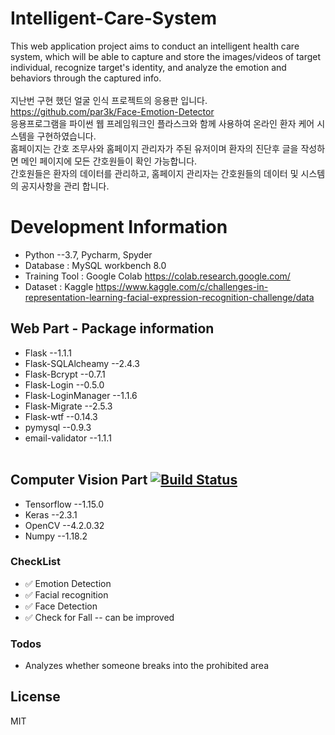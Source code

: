 # Intelligent-Care-System
This web application project aims to conduct an intelligent health care system, which will be able to capture and store the images/videos of target individual, recognize target's identity, and analyze the emotion and behaviors through the captured info.</br></br>
지난번 구현 했던 얼굴 인식 프로젝트의 응용판 입니다. https://github.com/par3k/Face-Emotion-Detector </br>
응용프로그램을 파이썬 웹 프레임워크인 플라스크와 함께 사용하여 온라인 환자 케어 시스템을 구현하였습니다. </br>
홈페이지는 간호 조무사와 홈페이지 관리자가 주된 유저이며 환자의 진단후 글을 작성하면 메인 페이지에 모든 간호원들이 확인 가능합니다.</br>
간호원들은 환자의 데이터를 관리하고, 홈페이지 관리자는 간호원들의 데이터 및 시스템의 공지사항을 관리 합니다.

# Development Information
* Python --3.7, Pycharm, Spyder</br>
* Database : MySQL workbench 8.0</br>
* Training Tool : Google Colab https://colab.research.google.com/</br>
* Dataset : Kaggle https://www.kaggle.com/c/challenges-in-representation-learning-facial-expression-recognition-challenge/data

## Web Part - Package information
* Flask --1.1.1</br>
* Flask-SQLAlcheamy --2.4.3</br>
* Flask-Bcrypt --0.7.1</br>
* Flask-Login --0.5.0</br>
* Flask-LoginManager --1.1.6</br>
* Flask-Migrate --2.5.3</br>
* Flask-wtf --0.14.3</br>
* pymysql --0.9.3</br>
* email-validator --1.1.1</br></br>
## Computer Vision Part [![Build Status](https://travis-ci.org/joemccann/dillinger.svg?branch=master)](https://travis-ci.org/joemccann/dillinger)
* Tensorflow --1.15.0</br>
* Keras --2.3.1</br>
* OpenCV --4.2.0.32</br>
* Numpy --1.18.2

### CheckList
* ✅ Emotion Detection  
* ✅ Facial recognition 
* ✅ Face Detection     
* ✅ Check for Fall -- can be improved 

### Todos

 - Analyzes whether someone breaks into the prohibited area
 
 
License
----

MIT
